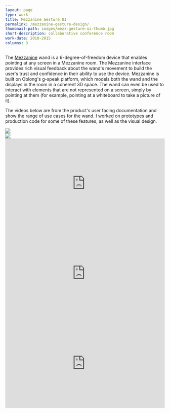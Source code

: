 ```yaml
---
layout: page
type: work
title: Mezzanine Gesture UI
permalink: /mezzanine-gesture-design/
thumbnail-path: images/mezz-gesture-ui-thumb.jpg
short-description: collaborative conference room
work-date: 2010-2015
columns: 3
---
```


The <a href="{{ site.baseurl }}{% link _work/005-mezzanine.md %}">Mezzanine</a> wand is a 6-degree-of-freedom device that enables pointing at any screen in a Mezzanine room.
The Mezzanine interface provides rich visual feedback about the wand's movement to build the user's trust and confidence in their ability to use the device.
Mezzanine is built on Oblong's g-speak platform, which models both the wand and the displays in the room in a coherent 3D space.
The wand can even be used to interact with elements that are not represented on a screen, simply by pointing at them (for example, pointing at a whiteboard to take a picture of it).

The videos below are from the product's user facing documentation and show the range of use cases for the wand.
I worked on prototypes and production code for some of these features, as well as the visual design.

<div class="invisible-margin image-grid">
<div class="col-15-block grid-margin-right grid-margin-bottom"><img src="{{ site.baseurl }}/images/mezz-move-scale.jpg"></div><div class="col-15-block grid-margin-bottom"><img src="{{ site.baseurl }}/images/mezz-pushback.jpg"></div>
</div>

<div class="invisible-margin image-grid">
<div class="col-30-block grid-margin-bottom video">
<style>.embed-container { position: relative; padding-bottom: 56.25%; height: 0; overflow: hidden; max-width: 100%; } .embed-container iframe, .embed-container object, .embed-container embed { position: absolute; top: 0; left: 0; width: 100%; height: 100%; }</style><div class='embed-container'>
<iframe src="https://player.vimeo.com/video/113361876?title=0&byline=0&portrait=0" width="640" height="360" frameborder="0" webkitallowfullscreen mozallowfullscreen allowfullscreen></iframe></div>
</div>
</div>


<div class="invisible-margin image-grid">
<div class="col-15-block grid-margin-bottom grid-margin-right video">
<style>.embed-container { position: relative; padding-bottom: 56.25%; height: 0; overflow: hidden; max-width: 100%; } .embed-container iframe, .embed-container object, .embed-container embed { position: absolute; top: 0; left: 0; width: 100%; height: 100%; }</style><div class='embed-container'>
<iframe src="https://player.vimeo.com/video/113362212?title=0&byline=0&portrait=0" width="640" height="360" frameborder="0" webkitallowfullscreen mozallowfullscreen allowfullscreen></iframe></div>
</div>
<div class="col-15-block grid-margin-bottom video">
<style>.embed-container { position: relative; padding-bottom: 56.25%; height: 0; overflow: hidden; max-width: 100%; } .embed-container iframe, .embed-container object, .embed-container embed { position: absolute; top: 0; left: 0; width: 100%; height: 100%; }</style><div class='embed-container'>
<iframe src="https://player.vimeo.com/video/113362049?title=0&byline=0&portrait=0" width="640" height="360" frameborder="0" webkitallowfullscreen mozallowfullscreen allowfullscreen></iframe></div>
</div>
</div>
